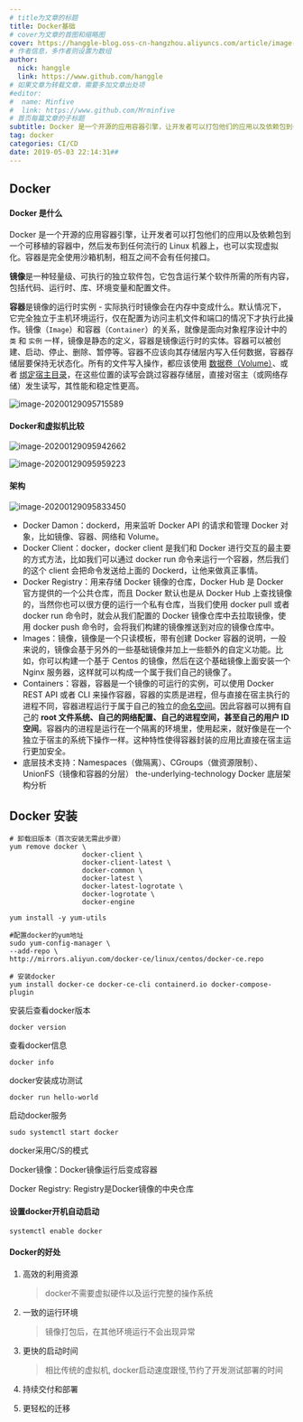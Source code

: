 ```yaml
---
# title为文章的标题
title: Docker基础
# cover为文章的首图和缩略图
cover: https://hanggle-blog.oss-cn-hangzhou.aliyuncs.com/article/image-20211107232458797.png
# 作者信息，多作者则设置为数组
author: 
  nick: hanggle
  link: https://www.github.com/hanggle
# 如果文章为转载文章，需要多加文章出处项
#editor:
#  name: Minfive
#  link: https://www.github.com/Mrminfive
# 首页每篇文章的子标题
subtitle: Docker 是一个开源的应用容器引擎，让开发者可以打包他们的应用以及依赖包到一个可移植的容器中，然后发布到任何流行的 Linux 机器上，也可以实现虚拟化。
tag: docker
categories: CI/CD
date: 2019-05-03 22:14:31##
---
```


## Docker

#### Docker 是什么

Docker 是一个开源的应用容器引擎，让开发者可以打包他们的应用以及依赖包到一个可移植的容器中，然后发布到任何流行的 Linux 机器上，也可以实现虚拟化。容器是完全使用沙箱机制，相互之间不会有任何接口。

**镜像**是一种轻量级、可执行的独立软件包，它包含运行某个软件所需的所有内容，包括代码、运行时、库、环境变量和配置文件。

**容器**是镜像的运行时实例 - 实际执行时镜像会在内存中变成什么。默认情况下，它完全独立于主机环境运行，仅在配置为访问主机文件和端口的情况下才执行此操作。镜像（`Image`）和容器（`Container`）的关系，就像是面向对象程序设计中的 `类` 和 `实例` 一样，镜像是静态的定义，容器是镜像运行时的实体。容器可以被创建、启动、停止、删除、暂停等。容器不应该向其存储层内写入任何数据，容器存储层要保持无状态化。所有的文件写入操作，都应该使用 [数据卷（Volume）]()、或者 [绑定宿主目录]()，在这些位置的读写会跳过容器存储层，直接对宿主（或网络存储）发生读写，其性能和稳定性更高。

![image-20200129095715589](https://hanggle-blog.oss-cn-hangzhou.aliyuncs.com/article/docker-1.png)



#### Docker和虚拟机比较

![image-20200129095942662](https://hanggle-blog.oss-cn-hangzhou.aliyuncs.com/article/docker-3.png)

![image-20200129095959223](https://hanggle-blog.oss-cn-hangzhou.aliyuncs.com/article/docker-4.png)



#### 架构

![image-20200129095833450](https://hanggle-blog.oss-cn-hangzhou.aliyuncs.com/article/docker-2.png)

- Docker Damon：dockerd，用来监听 Docker API 的请求和管理 Docker 对象，比如镜像、容器、网络和 Volume。
- Docker Client：docker，docker client 是我们和 Docker 进行交互的最主要的方式方法，比如我们可以通过 docker run 命令来运行一个容器，然后我们的这个 client 会把命令发送给上面的 Dockerd，让他来做真正事情。
- Docker Registry：用来存储 Docker 镜像的仓库，Docker Hub 是 Docker 官方提供的一个公共仓库，而且 Docker 默认也是从 Docker Hub 上查找镜像的，当然你也可以很方便的运行一个私有仓库，当我们使用 docker pull 或者 docker run 命令时，就会从我们配置的 Docker 镜像仓库中去拉取镜像，使用 docker push 命令时，会将我们构建的镜像推送到对应的镜像仓库中。
- Images：镜像，镜像是一个只读模板，带有创建 Docker 容器的说明，一般来说的，镜像会基于另外的一些基础镜像并加上一些额外的自定义功能。比如，你可以构建一个基于 Centos 的镜像，然后在这个基础镜像上面安装一个 Nginx 服务器，这样就可以构成一个属于我们自己的镜像了。
- Containers：容器，容器是一个镜像的可运行的实例，可以使用 Docker REST API 或者 CLI 来操作容器，容器的实质是进程，但与直接在宿主执行的进程不同，容器进程运行于属于自己的独立的[命名空间](https://en.wikipedia.org/wiki/Linux_namespaces)。因此容器可以拥有自己的 **root 文件系统、自己的网络配置、自己的进程空间，甚至自己的用户 ID 空间**。容器内的进程是运行在一个隔离的环境里，使用起来，就好像是在一个独立于宿主的系统下操作一样。这种特性使得容器封装的应用比直接在宿主运行更加安全。
- 底层技术支持：Namespaces（做隔离）、CGroups（做资源限制）、UnionFS（镜像和容器的分层） the-underlying-technology Docker 底层架构分析





## Docker 安装

```shell
# 卸载旧版本（首次安装无需此步骤）
yum remove docker \
                  docker-client \
                  docker-client-latest \
                  docker-common \
                  docker-latest \
                  docker-latest-logrotate \
                  docker-logrotate \
                  docker-engine
```



```shell
yum install -y yum-utils

#配置docker的yum地址
sudo yum-config-manager \
--add-repo \
http://mirrors.aliyun.com/docker-ce/linux/centos/docker-ce.repo
```



```shell
# 安装docker
yum install docker-ce docker-ce-cli containerd.io docker-compose-plugin
```



安装后查看docker版本

```
docker version
```

查看docker信息

```
docker info
```

docker安装成功测试

```
docker run hello-world
```

启动docker服务

```shell
sudo systemctl start docker
```

docker采用C/S的模式

Docker镜像：Docker镜像运行后变成容器

Docker Registry: Registry是Docker镜像的中央仓库

#### 设置docker开机自动启动

```shell
systemctl enable docker
```



#### Docker的好处

1. 高效的利用资源

   > docker不需要虚拟硬件以及运行完整的操作系统

2. 一致的运行环境

   >  镜像打包后，在其他环境运行不会出现异常

3. 更快的启动时间

   > 相比传统的虚拟机, docker启动速度跟怪,节约了开发测试部署的时间

4. 持续交付和部署

5. 更轻松的迁移
